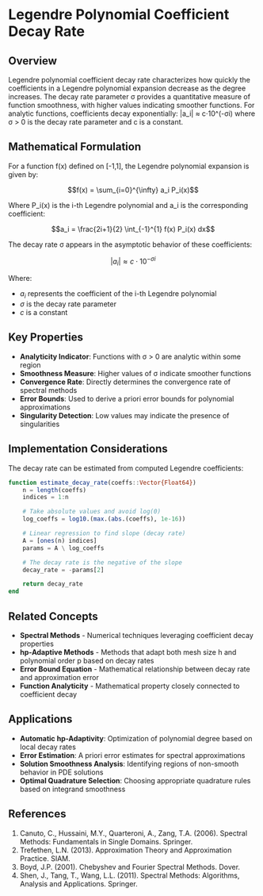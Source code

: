 # Legendre Polynomial Coefficient Decay Rate

## Overview

Legendre polynomial coefficient decay rate characterizes how quickly the coefficients in a Legendre polynomial expansion decrease as the degree increases. The decay rate parameter σ provides a quantitative measure of function smoothness, with higher values indicating smoother functions. For analytic functions, coefficients decay exponentially: |a_i| ≈ c⋅10^(-σi) where σ > 0 is the decay rate parameter and c is a constant.

## Mathematical Formulation

For a function f(x) defined on [-1,1], the Legendre polynomial expansion is given by:

```math
f(x) = \sum_{i=0}^{\infty} a_i P_i(x)
```

Where P_i(x) is the i-th Legendre polynomial and a_i is the corresponding coefficient:

```math
a_i = \frac{2i+1}{2} \int_{-1}^{1} f(x) P_i(x) dx
```

The decay rate σ appears in the asymptotic behavior of these coefficients:

```math
|a_i| \approx c \cdot 10^{-\sigma i}
```

Where:
- $a_i$ represents the coefficient of the i-th Legendre polynomial
- $\sigma$ is the decay rate parameter
- $c$ is a constant

## Key Properties

- **Analyticity Indicator**: Functions with σ > 0 are analytic within some region
- **Smoothness Measure**: Higher values of σ indicate smoother functions
- **Convergence Rate**: Directly determines the convergence rate of spectral methods
- **Error Bounds**: Used to derive a priori error bounds for polynomial approximations
- **Singularity Detection**: Low values may indicate the presence of singularities

## Implementation Considerations

The decay rate can be estimated from computed Legendre coefficients:

```julia
function estimate_decay_rate(coeffs::Vector{Float64})
    n = length(coeffs)
    indices = 1:n

    # Take absolute values and avoid log(0)
    log_coeffs = log10.(max.(abs.(coeffs), 1e-16))

    # Linear regression to find slope (decay rate)
    A = [ones(n) indices]
    params = A \ log_coeffs

    # The decay rate is the negative of the slope
    decay_rate = -params[2]

    return decay_rate
end
```

## Related Concepts

- **Spectral Methods** - Numerical techniques leveraging coefficient decay properties
- **hp-Adaptive Methods** - Methods that adapt both mesh size h and polynomial order p based on decay rates
- **Error Bound Equation** - Mathematical relationship between decay rate and approximation error
- **Function Analyticity** - Mathematical property closely connected to coefficient decay

## Applications

- **Automatic hp-Adaptivity**: Optimization of polynomial degree based on local decay rates
- **Error Estimation**: A priori error estimates for spectral approximations
- **Solution Smoothness Analysis**: Identifying regions of non-smooth behavior in PDE solutions
- **Optimal Quadrature Selection**: Choosing appropriate quadrature rules based on integrand smoothness

## References

1. Canuto, C., Hussaini, M.Y., Quarteroni, A., Zang, T.A. (2006). Spectral Methods: Fundamentals in Single Domains. Springer.
2. Trefethen, L.N. (2013). Approximation Theory and Approximation Practice. SIAM.
3. Boyd, J.P. (2001). Chebyshev and Fourier Spectral Methods. Dover.
4. Shen, J., Tang, T., Wang, L.L. (2011). Spectral Methods: Algorithms, Analysis and Applications. Springer.
